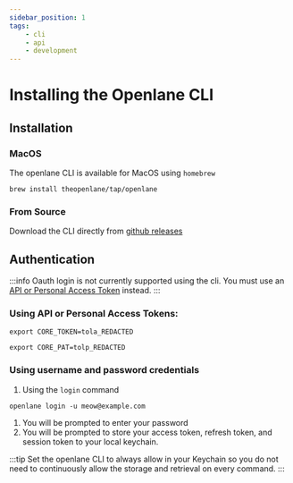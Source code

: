 ```yaml
---
sidebar_position: 1
tags: 
    - cli
    - api
    - development
---
```


# Installing the Openlane CLI

## Installation

### MacOS

The openlane CLI is available for MacOS using `homebrew`

```shell
brew install theopenlane/tap/openlane
```


### From Source

Download the CLI directly from [github releases](https://github.com/theopenlane/core/releases)



## Authentication

:::info
Oauth login is not currently supported using the cli. You must use an [API or Personal Access Token](/docs/docs/product_docs/security/authentication/developer-tokens) instead.
:::


### Using API or Personal Access Tokens:

```shell
export CORE_TOKEN=tola_REDACTED
```

```shell
export CORE_PAT=tolp_REDACTED
```

### Using username and password credentials

1. Using the `login` command
```shell
openlane login -u meow@example.com 
```
1. You will be prompted to enter your password
1. You will be prompted to store your access token, refresh token, and session token to your local keychain. 

:::tip
Set the openlane CLI to always allow in your Keychain so you do not need to continuously allow the storage and retrieval on every command.
:::
